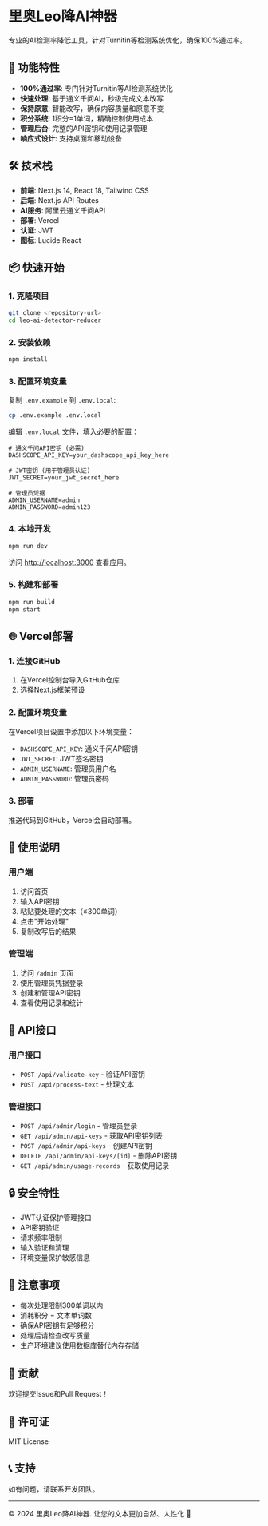 # 里奥Leo降AI神器

专业的AI检测率降低工具，针对Turnitin等检测系统优化，确保100%通过率。

## 🚀 功能特性

- **100%通过率**: 专门针对Turnitin等AI检测系统优化
- **快速处理**: 基于通义千问AI，秒级完成文本改写
- **保持原意**: 智能改写，确保内容质量和原意不变
- **积分系统**: 1积分=1单词，精确控制使用成本
- **管理后台**: 完整的API密钥和使用记录管理
- **响应式设计**: 支持桌面和移动设备

## 🛠️ 技术栈

- **前端**: Next.js 14, React 18, Tailwind CSS
- **后端**: Next.js API Routes
- **AI服务**: 阿里云通义千问API
- **部署**: Vercel
- **认证**: JWT
- **图标**: Lucide React

## 📦 快速开始

### 1. 克隆项目

```bash
git clone <repository-url>
cd leo-ai-detector-reducer
```

### 2. 安装依赖

```bash
npm install
```

### 3. 配置环境变量

复制 `.env.example` 到 `.env.local`:

```bash
cp .env.example .env.local
```

编辑 `.env.local` 文件，填入必要的配置：

```env
# 通义千问API密钥 (必需)
DASHSCOPE_API_KEY=your_dashscope_api_key_here

# JWT密钥 (用于管理员认证)
JWT_SECRET=your_jwt_secret_here

# 管理员凭据
ADMIN_USERNAME=admin
ADMIN_PASSWORD=admin123
```

### 4. 本地开发

```bash
npm run dev
```

访问 [http://localhost:3000](http://localhost:3000) 查看应用。

### 5. 构建和部署

```bash
npm run build
npm start
```

## 🌐 Vercel部署

### 1. 连接GitHub

1. 在Vercel控制台导入GitHub仓库
2. 选择Next.js框架预设

### 2. 配置环境变量

在Vercel项目设置中添加以下环境变量：

- `DASHSCOPE_API_KEY`: 通义千问API密钥
- `JWT_SECRET`: JWT签名密钥
- `ADMIN_USERNAME`: 管理员用户名
- `ADMIN_PASSWORD`: 管理员密码

### 3. 部署

推送代码到GitHub，Vercel会自动部署。

## 📖 使用说明

### 用户端

1. 访问首页
2. 输入API密钥
3. 粘贴要处理的文本（≤300单词）
4. 点击"开始处理"
5. 复制改写后的结果

### 管理端

1. 访问 `/admin` 页面
2. 使用管理员凭据登录
3. 创建和管理API密钥
4. 查看使用记录和统计

## 🔧 API接口

### 用户接口

- `POST /api/validate-key` - 验证API密钥
- `POST /api/process-text` - 处理文本

### 管理接口

- `POST /api/admin/login` - 管理员登录
- `GET /api/admin/api-keys` - 获取API密钥列表
- `POST /api/admin/api-keys` - 创建API密钥
- `DELETE /api/admin/api-keys/[id]` - 删除API密钥
- `GET /api/admin/usage-records` - 获取使用记录

## 🔒 安全特性

- JWT认证保护管理接口
- API密钥验证
- 请求频率限制
- 输入验证和清理
- 环境变量保护敏感信息

## 📝 注意事项

- 每次处理限制300单词以内
- 消耗积分 = 文本单词数
- 确保API密钥有足够积分
- 处理后请检查改写质量
- 生产环境建议使用数据库替代内存存储

## 🤝 贡献

欢迎提交Issue和Pull Request！

## 📄 许可证

MIT License

## 📞 支持

如有问题，请联系开发团队。

---

© 2024 里奥Leo降AI神器. 让您的文本更加自然、人性化 🎯